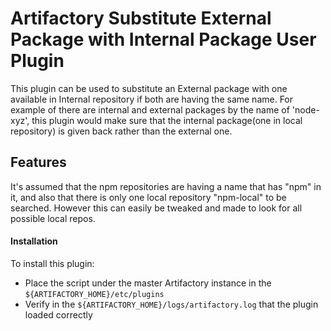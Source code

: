 # Artifactory Substitute External Package with Internal Package User Plugin

This plugin can be used to substitute an External package with one available in Internal repository if both are having
the same name. For example of there are internal and external packages by the name of 'node-xyz', this plugin would make
sure that the internal package(one in local repository) is given back rather than the external one.


## Features

It's assumed that the npm repositories are having a name that has "npm" in it, and also that there is only one local
repository "npm-local" to be searched. However this can easily be tweaked and made to look for all possible local repos.

#### Installation
To install this plugin:
  - Place the script under the master Artifactory instance in the
  `${ARTIFACTORY_HOME}/etc/plugins`
  - Verify in the `${ARTIFACTORY_HOME}/logs/artifactory.log` that the
  plugin loaded correctly


